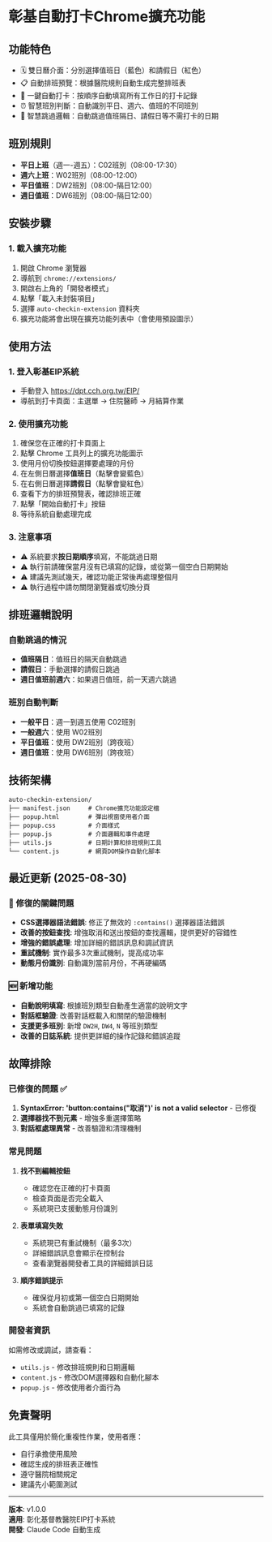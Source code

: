 # 彰基自動打卡Chrome擴充功能

## 功能特色
- 🗓️ 雙日曆介面：分別選擇值班日（藍色）和請假日（紅色）
- 📋 自動排班預覽：根據醫院規則自動生成完整排班表
- 🤖 一鍵自動打卡：按順序自動填寫所有工作日的打卡記錄
- ⏰ 智慧班別判斷：自動識別平日、週六、值班的不同班別
- 🚫 智慧跳過邏輯：自動跳過值班隔日、請假日等不需打卡的日期

## 班別規則
- **平日上班**（週一-週五）：C02班別（08:00-17:30）
- **週六上班**：W02班別（08:00-12:00）  
- **平日值班**：DW2班別（08:00-隔日12:00）
- **週日值班**：DW6班別（08:00-隔日12:00）

## 安裝步驟

### 1. 載入擴充功能
1. 開啟 Chrome 瀏覽器
2. 導航到 `chrome://extensions/`
3. 開啟右上角的「開發者模式」
4. 點擊「載入未封裝項目」
5. 選擇 `auto-checkin-extension` 資料夾
6. 擴充功能將會出現在擴充功能列表中（會使用預設圖示）

## 使用方法

### 1. 登入彰基EIP系統
- 手動登入 https://dpt.cch.org.tw/EIP/
- 導航到打卡頁面：主選單 → 住院醫師 → 月結算作業

### 2. 使用擴充功能
1. 確保您在正確的打卡頁面上
2. 點擊 Chrome 工具列上的擴充功能圖示
3. 使用月份切換按鈕選擇要處理的月份
4. 在左側日曆選擇**值班日**（點擊會變藍色）
5. 在右側日曆選擇**請假日**（點擊會變紅色）
6. 查看下方的排班預覽表，確認排班正確
7. 點擊「開始自動打卡」按鈕
8. 等待系統自動處理完成

### 3. 注意事項
- ⚠️ 系統要求**按日期順序**填寫，不能跳過日期
- ⚠️ 執行前請確保當月沒有已填寫的記錄，或從第一個空白日期開始
- ⚠️ 建議先測試幾天，確認功能正常後再處理整個月
- ⚠️ 執行過程中請勿關閉瀏覽器或切換分頁

## 排班邏輯說明

### 自動跳過的情況
- **值班隔日**：值班日的隔天自動跳過
- **請假日**：手動選擇的請假日跳過
- **週日值班前週六**：如果週日值班，前一天週六跳過

### 班別自動判斷
- **一般平日**：週一到週五使用 C02班別
- **一般週六**：使用 W02班別  
- **平日值班**：使用 DW2班別（跨夜班）
- **週日值班**：使用 DW6班別（跨夜班）

## 技術架構
```
auto-checkin-extension/
├── manifest.json     # Chrome擴充功能設定檔
├── popup.html        # 彈出視窗使用者介面
├── popup.css         # 介面樣式
├── popup.js          # 介面邏輯和事件處理
├── utils.js          # 日期計算和排班規則工具
└── content.js        # 網頁DOM操作自動化腳本
```

## 最近更新 (2025-08-30)

### 🔧 修復的關鍵問題
- **CSS選擇器語法錯誤**: 修正了無效的 `:contains()` 選擇器語法錯誤
- **改善的按鈕查找**: 增強取消和送出按鈕的查找邏輯，提供更好的容錯性
- **增強的錯誤處理**: 增加詳細的錯誤訊息和調試資訊
- **重試機制**: 實作最多3次重試機制，提高成功率
- **動態月份識別**: 自動識別當前月份，不再硬編碼

### 🆕 新增功能
- **自動說明填寫**: 根據班別類型自動產生適當的說明文字
- **對話框驗證**: 改善對話框載入和關閉的驗證機制  
- **支援更多班別**: 新增 `DW2H`, `DW4`, `N` 等班別類型
- **改善的日誌系統**: 提供更詳細的操作記錄和錯誤追蹤

## 故障排除

### 已修復的問題 ✅
1. **SyntaxError: 'button:contains("取消")' is not a valid selector** - 已修復
2. **選擇器找不到元素** - 增強多重選擇策略
3. **對話框處理異常** - 改善驗證和清理機制

### 常見問題
1. **找不到編輯按鈕**
   - 確認您在正確的打卡頁面
   - 檢查頁面是否完全載入
   - 系統現已支援動態月份識別

2. **表單填寫失敗**
   - 系統現已有重試機制（最多3次）
   - 詳細錯誤訊息會顯示在控制台
   - 查看瀏覽器開發者工具的詳細錯誤日誌

3. **順序錯誤提示**
   - 確保從月初或第一個空白日期開始
   - 系統會自動跳過已填寫的記錄

### 開發者資訊
如需修改或調試，請查看：
- `utils.js` - 修改排班規則和日期邏輯
- `content.js` - 修改DOM選擇器和自動化腳本
- `popup.js` - 修改使用者介面行為

## 免責聲明
此工具僅用於簡化重複性作業，使用者應：
- 自行承擔使用風險
- 確認生成的排班表正確性
- 遵守醫院相關規定
- 建議先小範圍測試

---
**版本**: v1.0.0  
**適用**: 彰化基督教醫院EIP打卡系統  
**開發**: Claude Code 自動生成
